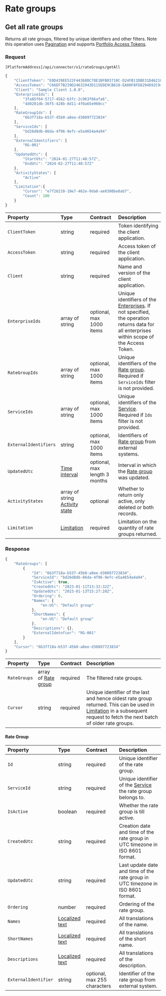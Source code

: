 # Rate groups

## Get all rate groups

Returns all rate groups, filtered by unique identifiers and other filters. Note this operation uses [Pagination](../guidelines/pagination.md) and supports [Portfolio Access Tokens](../guidelines/multi-property.md).

### Request

`[PlatformAddress]/api/connector/v1/rateGroups/getAll`

```javascript
{
    "ClientToken": "E0D439EE522F44368DC78E1BFB03710C-D24FB11DBE31D4621C4817E028D9E1D",
    "AccessToken": "C66EF7B239D24632943D115EDE9CB810-EA00F8FD8294692C940F6B5A8F9453D",
    "Client": "Sample Client 1.0.0",
    "EnterpriseIds": [
        "3fa85f64-5717-4562-b3fc-2c963f66afa6",
        "4d0201db-36f5-428b-8d11-4f0a65e960cc"
    ],
    "RateGroupIds": [
        "6b3f718a-b537-45b0-a8ee-d30897723834"
    ],
    "ServiceIds": [
        "bd26d8db-86da-4f96-9efc-e5a4654a4a94"
    ],
    "ExternalIdentifiers": [
        "RG-001"
    ],
    "UpdatedUtc": {
        "StartUtc": "2024-01-27T11:48:57Z",
        "EndUtc": "2024-02-27T11:48:57Z"
    },
    "ActivityStates": [
        "Active"
    ],
    "Limitation":{
        "Cursor": "e7f26210-10e7-462e-9da8-ae8300be8ab7",
        "Count": 100
    }
}
```

| Property | Type | Contract | Description |
| :-- | :-- | :-- | :-- |
| `ClientToken` | string | required | Token identifying the client application. |
| `AccessToken` | string | required | Access token of the client application. |
| `Client` | string | required | Name and version of the client application. |
| `EnterpriseIds` | array of string | optional, max 1000 items | Unique identifiers of the [Enterprises](enterprises.md#enterprise). If not specified, the operation returns data for all enterprises within scope of the Access Token. |
| `RateGroupIds` | array of string | optional, max 1000 items | Unique identifiers of the [Rate group](#rate-group). Required if `ServiceIds` filter is not provided. |
| `ServiceIds` | array of string | optional, max 1000 items | Unique identifiers of the [Service](services.md#service). Required if `Ids` filter is not provided. |
| `ExternalIdentifiers` | string | optional, max 1000 items | Identifiers of [Rate group](#rate-group) from external systems. |
| `UpdatedUtc` | [Time interval](_objects.md#time-interval) | optional, max length 3 months | Interval in which the [Rate group](#rate-group) was updated. |
| `ActivityStates` | array of string [Activity state](_objects.md#activity-state) | optional | Whether to return only active, only deleted or both records. |
| `Limitation` | [Limitation](../guidelines/pagination.md#limitation) | required | Limitation on the quantity of rate groups returned. |

### Response

```javascript
{
    "RateGroups": [
        {
            "Id": "6b3f718a-b537-45b0-a8ee-d30897723834",
            "ServiceId": "bd26d8db-86da-4f96-9efc-e5a4654a4a94",
            "IsActive": true,
            "CreatedUtc": "2023-01-11T13:32:32Z",
            "UpdatedUtc": "2023-01-13T15:27:28Z",
            "Ordering": 0,
            "Names": {
                "en-US": "Default group"
            },
            "ShortNames": {
                "en-US": "Default group"
            },
            "Descriptions": {},
            "ExternalIdetnfier": "RG-001"
        }
    ],
    "Cursor": "6b3f718a-b537-45b0-a8ee-d30897723834"
}
```

| Property | Type | Contract | Description |
| :-- | :-- | :-- | :-- |
| `RateGroups` | array of [Rate group](#rate-group) | required | The filtered rate groups. |
| `Cursor` | string | required | Unique identifier of the last and hence oldest rate group returned. This can be used in [Limitation](../guidelines/pagination.md#limitation) in a subsequent request to fetch the next batch of older rate groups. |

#### Rate Group

| Property | Type | Contract | Description |
| :-- | :-- | :-- | :-- |
| `Id` | string | required | Unique identifier of the rate group. |
| `ServiceId` | string | required | Unique identifier of the [Service](services.md#service) the rate group belongs to. |
| `IsActive` | boolean | required | Whether the rate group is till active. |
| `CreatedUtc` | string | required | Creation date and time of the rate group in UTC timezone in ISO 8601 format. |
| `UpdatedUtc` | string | required | Last update date and time of the rate group in UTC timezone in ISO 8601 format. |
| `Ordering` | number | required | Ordering of the rate group. |
| `Names` | [Localized text](_objects.md#localized-text) | required | All translations of the name. |
| `ShortNames` | [Localized text](_objects.md#localized-text) | required | All translations of the short name. |
| `Descriptions` | [Localized text](_objects.md#localized-text) | required | All translations of the description. |
| `ExternalIdentifier` | string | optional, max 255 characters | Identifier of the rate group from external system. |

